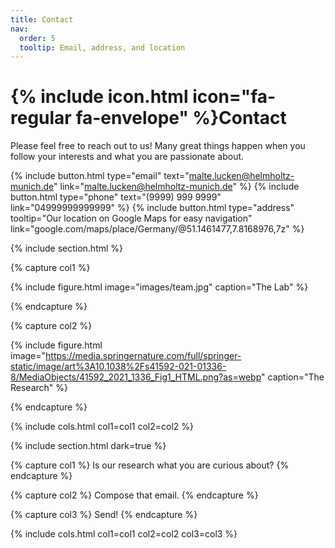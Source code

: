 ```yaml
---
title: Contact
nav:
  order: 5
  tooltip: Email, address, and location
---
```


# {% include icon.html icon="fa-regular fa-envelope" %}Contact

Please feel free to reach out to us! Many great things happen when you follow your interests and what you are passionate about.

{%
  include button.html
  type="email"
  text="malte.lucken@helmholtz-munich.de"
  link="malte.lucken@helmholtz-munich.de"
%}
{%
  include button.html
  type="phone"
  text="(9999) 999 9999"
  link="04999999999999"
%}
{%
  include button.html
  type="address"
  tooltip="Our location on Google Maps for easy navigation"
  link="google.com/maps/place/Germany/@51.1461477,7.8168976,7z"
%}

{% include section.html %}

{% capture col1 %}

{%
  include figure.html
  image="images/team.jpg"
  caption="The Lab"
%}

{% endcapture %}

{% capture col2 %}

{%
  include figure.html
  image="https://media.springernature.com/full/springer-static/image/art%3A10.1038%2Fs41592-021-01336-8/MediaObjects/41592_2021_1336_Fig1_HTML.png?as=webp"
  caption="The Research"
%}

{% endcapture %}

{% include cols.html col1=col1 col2=col2 %}

{% include section.html dark=true %}

{% capture col1 %}
Is our research what
you are curious about?
{% endcapture %}

{% capture col2 %}
Compose that email.
{% endcapture %}

{% capture col3 %}
      Send!
{% endcapture %}

{% include cols.html col1=col1 col2=col2 col3=col3 %}
